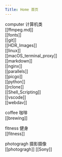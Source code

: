 ```yaml
---
Title: Home 首页
---
```


computer
计算机类  
[[ffmpeg.md]]  
[[fonts]]  
[[git]]  
[[HDR_Images]]  
[[linux]]  
[[macOS_terminal_proxy]]  
[[markdown]]  
[[nginx]]  
[[parallels]]  
[[picgo]]  
[[python]]  
[[rclone]]  
[[Shell_Scripting]]  
[[vscode]]  
[[webdav]]  

coffee
咖啡  
[[brewing]]

fitness
健身  
[[fitness]]

photogragh
摄影摄像  
[[photogragh]]
[[Sony]]
